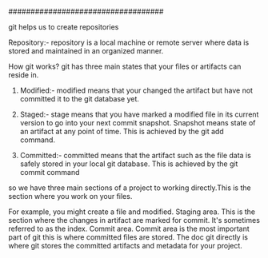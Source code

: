 ###################################

git helps us to create repositories

Repository:- repository is a local machine or remote server where data is stored and maintained in an organized manner.

How git works?
git has three main states that your files or artifacts can reside in. 
1. Modified:-  modified means that your changed the artifact but have not committed it to the git database yet.

2. Staged:-  stage means that you have marked a modified file in its current version to go into your next commit snapshot.
					Snapshot means state of an artifact at any point of time. This is achieved by the git add command.

3. Committed:- committed means that the artifact such as the file data is safely stored in your local git database. This is achieved by the git commit command 

so we have three main sections of a project to working directly.This is the section where you work on your files.

For example, you might create a file and modified. Staging area. This is the section where the changes in artifact are marked for commit. It's sometimes referred to as the index. Commit area. Commit area is the most important part of git this is where committed files are stored.
The doc git directly is where git stores the committed artifacts and metadata for your project. 

